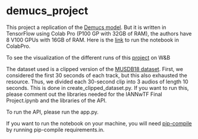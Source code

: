 # demucs_project

This project a replication of the [Demucs model](https://github.com/facebookresearch/demucs). But it is written in TensorFlow using Colab Pro (P100 GP with 32GB of RAM), the authors have 8 V100 GPUs with 16GB of RAM. Here is the [link](https://colab.research.google.com/drive/1ZEEqwD3nYR21x2Y0_syG_7tWOhLfZ18W?usp=sharing#scrollTo=xQig2cISsGhM&uniqifier=4) to run the notebook in ColabPro.

To see the visualization of the different runs of this [project](https://wandb.ai/rfarah/demucs?workspace=user-rfarah) on W&B 

The dataset used is a clipped version of the [MUSDB18 dataset](https://sigsep.github.io/datasets/musdb.html). First, we considered the first 30 seconds of each track, but this also exhausted the resource. Thus, we divided each 30-second clip into 3 audios of length 10 seconds. This is done in create_clipped_dataset.py. If you want to run this, please comment out the libraries needed for the IANNwTF Final Project.ipynb and the libraries of the API.

To run the API, please run the app.py.

If you want to run the notebook on your machine, you will need [pip-compile](https://github.com/jazzband/pip-tools) by running pip-compile requirements.in.
